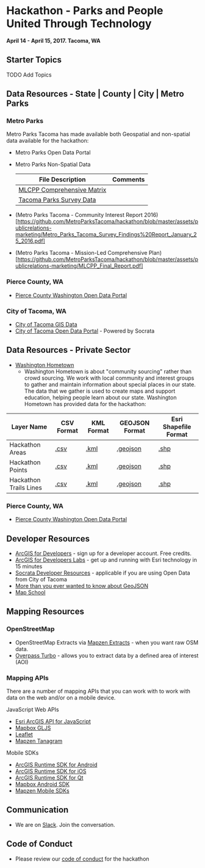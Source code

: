 # Hackathon - Parks and People United Through Technology   
__April 14 - April 15, 2017. Tacoma, WA__

## Starter Topics 

TODO Add Topics

## Data Resources - State | County | City | Metro Parks

### Metro Parks
Metro Parks Tacoma has made available both Geospatial and non-spatial data available for the hackathon:

* Metro Parks Open Data Portal

* Metro Parks Non-Spatial Data

  |File Description   | Comments  |
  |---|---|
  |[MLCPP Comprehensive Matrix](https://github.com/MetroParksTacoma/hackathon/blob/master/data/metro_parks/MLCPP%20Comprehensive%20Matrix.xlsx)|   |
  | [Tacoma Parks Survey Data](https://github.com/MetroParksTacoma/hackathon/blob/master/data/metro_parks/TacomaParksSurvey%20Data%20for%20MLCPP.xlsx) |   |

* (Metro Parks Tacoma - Community Interest Report 2016)[https://github.com/MetroParksTacoma/hackathon/blob/master/assets/publicrelations-marketing/Metro_Parks_Tacoma_Survey_Findings%20Report_January_25_2016.pdf]

* (Metro Parks Tacoma - Mission-Led Comprehensive Plan)[https://github.com/MetroParksTacoma/hackathon/blob/master/assets/publicrelations-marketing/MLCPP_Final_Report.pdf]

### Pierce County, WA
* [Pierce County Washington Open Data Portal](http://gisdata-piercecowa.opendata.arcgis.com/)

### City of Tacoma, WA
* [City of Tacoma GIS Data](http://wspdsmap.ci.tacoma.wa.us/samples/disclaimer.asp?theOption=2)
* [City of Tacoma Open Data Portal](https://data.cityoftacoma.org/browse) - Powered by Socrata

## Data Resources - Private Sector

* [Washington Hometown](http://www.washingtonhometown.com/)
  - Washington Hometown is about "community sourcing" rather than crowd sourcing. We work with local community and interest groups to gather and maintain information about special places in our state. The data that we gather is used to create maps and support education, helping people learn about our state.  Washington Hometown has provided data for the hackathon:
  
  
| Layer Name  	|  CSV Format 	|  KML Format 	|  GEOJSON Format 	|  Esri Shapefile Format 	|
|---	|---	|---	|---	|---	|
| Hackathon Areas  	|  [.csv](data/washington_hometown/Hackathon_Areas.csv) 	|  [.kml](data/washington_hometown/Hackathon_Areas.kml) 	| [.geojson](data/washington_hometown/Hackathon_Areas.geojson)  	|   [.shp](data/washington_hometown/Hackathon_Areas.zip)	|
| Hackathon Points  	|  [.csv](data/washington_hometown/Hackathon_Points.csv) 	| [.kml](data/washington_hometown/Hackathon_Points.kml)  	|  [.geojson](data/washington_hometown/Hackathon_Points.geojson) 	|  [.shp](data/washington_hometown/Hackathon_Points.shp) 	|
| Hackathon Trails Lines  	|  [.csv](data/washington_hometown/HackathonTrails_Lines.csv) 	|  [.kml](data/washington_hometown/HackathonTrails_Lines.kml) 	|  [.geojson](data/washington_hometown/HackathonTrails_Lines.geojson) 	|  [.shp](data/washington_hometown/HackathonTrails_Lines.shp) 	|


### Pierce County, WA
* [Pierce County Washington Open Data Portal](http://gisdata-piercecowa.opendata.arcgis.com/)


## Developer Resources

* [ArcGIS for Developers](https://developers.arcgis.com/) - sign up for a developer account.  Free credits.
* [ArcGIS for Developers Labs](https://developers.arcgis.com/labs/) - get up and running with Esri technology in 15 minutes
* [Socrata Developer Resources](https://dev.socrata.com/) - applicable if you are using Open Data from City of Tacoma
* [More than you ever wanted to know about GeoJSON](http://www.macwright.org/2015/03/23/geojson-second-bite.html)
* [Map School](http://mapschool.io/)

## Mapping Resources

### OpenStreetMap

* OpenStreetMap Extracts via [Mapzen Extracts](https://mapzen.com/data/metro-extracts/) - when you want raw OSM data.
* [Overpass Turbo](https://overpass-turbo.eu/) - allows you to extract data by a defined area of interest (AOI)

### Mapping APIs

There are a number of mapping APIs that you can work with to work with data on the web and/or on a mobile device.

JavaScript Web APIs

* [Esri ArcGIS API for JavaScript](https://developers.arcgis.com/javascript/ "Esri JavaScript API")
* [Mapbox GLJS](https://www.mapbox.com/mapbox-gl-js/api/)
* [Leaflet](http://leafletjs.com/)
* [Mapzen Tanagram](https://mapzen.com/products/tangram/)

Mobile SDKs

* [ArcGIS Runtime SDK for Android](https://developers.arcgis.com/android/)
* [ArcGIS Runtime SDK for iOS](https://developers.arcgis.com/ios/)
* [ArcGIS Runtime SDK for Qt](https://developers.arcgis.com/qt/)
* [Mapbox Android SDK](https://www.mapbox.com/android-sdk/)
* [Mapzen Mobile SDKs](https://mapzen.com/projects/mobile/)


## Communication

* We are on [Slack](https://metroparkshackathon.slack.com).  Join the conversation.

## Code of Conduct

* Please review our [code of conduct](https://github.com/MetroParksTacoma/hackathon/blob/master/codeofconduct.md) for the hackathon

